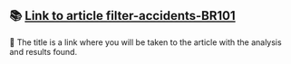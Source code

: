 ## 📚 [Link to article filter-accidents-BR101](https://github.com/WellersonPrenholato/filter-accidents-BR101/blob/master/Artigo%20Mortes%20por%20acidente%20de%20tr%C3%A2nsito%20na%20BR-101.pdf)

🔗 The title is a link where you will be taken to the article with the analysis and results found.
